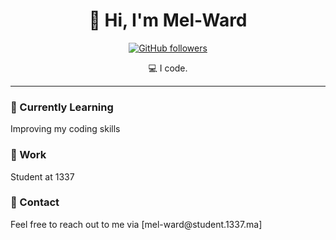 <h1 align="center">👋 Hi, I'm Mel-Ward</h1>

<p align="center">
  <a href="https://github.com/badrpink"><img alt="GitHub followers" src="https://img.shields.io/github/followers/badrpink?style=social"></a>
</p>

<p align="center">💻 I code.</p>

<hr>

<h3>🌱 Currently Learning</h3>
<p>Improving my coding skills</p>

<h3>💼 Work</h3>
<p>Student at 1337</p>

<h3>📧 Contact</h3>
<p>Feel free to reach out to me via [mel-ward@student.1337.ma]</p>
